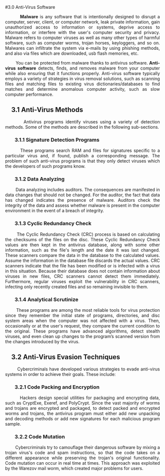 #3.0 Anti-Virus Software

<p style="text-align: justify;">&nbsp;&nbsp;&nbsp;&nbsp;&nbsp;&nbsp;&nbsp;&nbsp;<strong>Malware</strong> is any software that is intentionally designed to disrupt a computer, server, client, or computer network, leak private information, gain unauthorized access to information or systems, deprive access to information, or interfere with the user's computer security and privacy. Malware refers to computer viruses as well as many other types of harmful software, such as computer worms, trojan horses, keyloggers, and so on. Malwares can infiltrate the system via e-mails by using phishing methods, and also via files which are downloaded, usb flash memories, etc.</p>

<p style="text-align: justify;">&nbsp;&nbsp;&nbsp;&nbsp;&nbsp;&nbsp;&nbsp;&nbsp;You can be protected from malware thanks to antivirus software. <strong>Anti-virus software</strong> detects, finds, and removes malware from your computer while also ensuring that it functions properly. Anti-virus software typically employs a variety of strategies in virus removal solutions, such as scanning files and matching files to existing virus dictionaries/databases to find matches and determine anomalous computer activity, such as slow computer performance.</p>

## &nbsp;&nbsp;&nbsp;&nbsp;3.1 Anti-Virus Methods

<p style="text-align: justify;">&nbsp;&nbsp;&nbsp;&nbsp;&nbsp;&nbsp;&nbsp;&nbsp;Antivirus programs identify viruses using a variety of detection methods. Some of the methods are described in the following sub-sections.</p>

### &nbsp;&nbsp;&nbsp;&nbsp;&nbsp;&nbsp;&nbsp;&nbsp;3.1.1 Signature Detection Programs

<p style="text-align: justify;">&nbsp;&nbsp;&nbsp;&nbsp;&nbsp;&nbsp;&nbsp;&nbsp;These programs search RAM and files for signatures specific to a particular virus and, if found, publish a corresponding message. The problem of such anti-virus programs is that they only detect viruses which the developers of such programs know.</p>

### &nbsp;&nbsp;&nbsp;&nbsp;&nbsp;&nbsp;&nbsp;&nbsp;3.1.2 Data Analyzing

<p style="text-align:justify;">&nbsp;&nbsp;&nbsp;&nbsp;&nbsp;&nbsp;&nbsp;&nbsp;Data analyzing includes auditors. The consequences are manifested in data changes that should not be changed. For the auditor, the fact that data has changed indicates the presence of malware. Auditors check the integrity of the data and assess whether malware is present in the computer environment in the event of a breach of integrity.</p>

### &nbsp;&nbsp;&nbsp;&nbsp;&nbsp;&nbsp;&nbsp;&nbsp;3.1.3 Cyclic Redundancy Check

<p style="text-align: justify;">&nbsp;&nbsp;&nbsp;&nbsp;&nbsp;&nbsp;&nbsp;&nbsp;The Cyclic Redundancy Check (CRC) process is based on calculating the checksums of the files on the disc. These Cyclic Redundancy Check values are then kept in the antivirus database, along with some other information, such as the file's length and the date it was last changed. These scanners compare the data in the database to the calculated values. Assume the information in the database file discards the actual values. CRC scanners indicate that the file has been modified or is infected with a virus in this situation. Because their database does not contain information about viruses in new files, CRC scanners cannot detect them immediately. Furthermore, regular viruses exploit the vulnerability in CRC scanners, infecting only recently created files and so remaining invisible to them.</p>
 
### &nbsp;&nbsp;&nbsp;&nbsp;&nbsp;&nbsp;&nbsp;&nbsp;3.1.4 Analytical Scrutinize

<p style="text-align: justify;">&nbsp;&nbsp;&nbsp;&nbsp;&nbsp;&nbsp;&nbsp;&nbsp;These programs are among the most reliable tools for virus protection since they remember the initial state of programs, directories, and disc system areas when the computer was not affected with a virus. Then, occasionally or at the user's request, they compare the current condition to the original. These programs have advanced algorithms, detect stealth viruses, and even clean up changes to the program’s scanned version from the changes introduced by the virus.</p>

## &nbsp;&nbsp;&nbsp;&nbsp;3.2 Anti-Virus Evasion Techniques

<p style="text-align: justify;">&nbsp;&nbsp;&nbsp;&nbsp;&nbsp;&nbsp;&nbsp;&nbsp;Cybercriminals have developed various strategies to evade anti-virus systems in order to achieve their goals. These include:</p>

### &nbsp;&nbsp;&nbsp;&nbsp;&nbsp;&nbsp;&nbsp;&nbsp;3.2.1 Code Packing and Encryption

<p style="text-align: justify;">&nbsp;&nbsp;&nbsp;&nbsp;&nbsp;&nbsp;&nbsp;&nbsp;Hackers design special utilities for packaging and encrypting data, such as CryptExe, Exeref, and PolyCrypt. Since the vast majority of worms and trojans are encrypted and packaged, to detect packed and encrypted worms and trojans, the antivirus program must either add new unpacking and decoding methods or add new signatures for each malicious program sample.</p>

### &nbsp;&nbsp;&nbsp;&nbsp;&nbsp;&nbsp;&nbsp;&nbsp;3.2.2 Code Mutation

<p style="text-align: justify;">&nbsp;&nbsp;&nbsp;&nbsp;&nbsp;&nbsp;&nbsp;&nbsp;Cybercriminals try to camouflage their dangerous software by mixing a trojan virus's code and spam instructions, so that the code takes on a different appearance while preserving the trojan's original functionality. Code mutation can occur in real time at times. This approach was exploited by the Warezov mail worm, which created major problems for users.</p>

